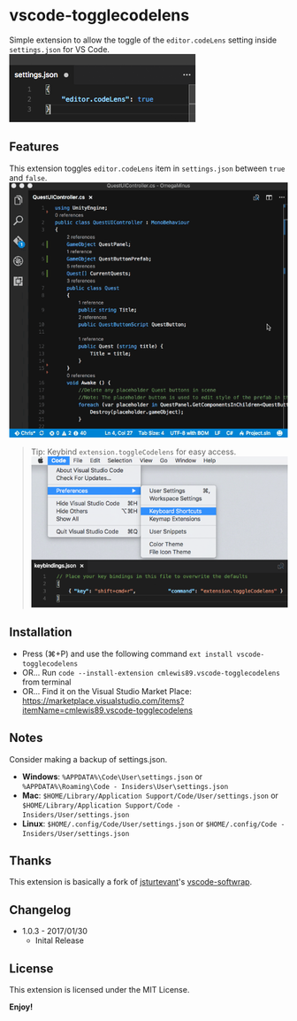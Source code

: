 # vscode-togglecodelens

Simple extension to allow the toggle of the `editor.codeLens` setting inside `settings.json` for VS Code.
![alt](images/settings.png)

## Features

This extension toggles `editor.codeLens` item in `settings.json` between `true` and `false`.
![alt](images/context.gif)

> Tip: Keybind `extension.toggleCodelens` for easy access.
![alt](images/keybinding.png)

## Installation

* Press (⌘+P) and use the following command `ext install vscode-togglecodelens`
* OR... Run `code --install-extension cmlewis89.vscode-togglecodelens` from terminal
* OR... Find it on the Visual Studio Market Place: https://marketplace.visualstudio.com/items?itemName=cmlewis89.vscode-togglecodelens

## Notes

Consider making a backup of settings.json.

* **Windows**: `%APPDATA%\Code\User\settings.json` or `%APPDATA%\Roaming\Code - Insiders\User\settings.json`
* **Mac**: `$HOME/Library/Application Support/Code/User/settings.json` or `$HOME/Library/Application Support/Code - Insiders/User/settings.json`
* **Linux**: `$HOME/.config/Code/User/settings.json` or `$HOME/.config/Code - Insiders/User/settings.json`

## Thanks

This extension is basically a fork of [jsturtevant](https://github.com/jsturtevant)'s [vscode-softwrap](https://github.com/jsturtevant/vscode-softwrap).

## Changelog

* 1.0.3 - 2017/01/30 
  * Inital Release
    
## License

This extension is licensed under the MIT License.

**Enjoy!**